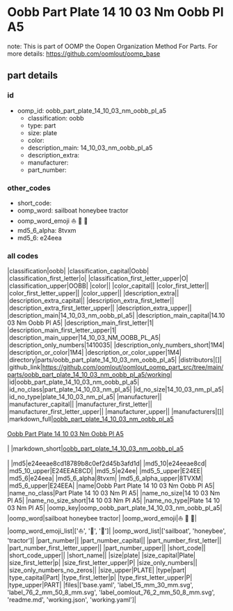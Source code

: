 # Oobb Part Plate 14 10 03 Nm Oobb Pl A5  

note: This is part of OOMP the Oopen Organization Method For Parts. For more details: https://github.com/oomlout/oomp_base

##  part details





### id
* oomp_id: oobb_part_plate_14_10_03_nm_oobb_pl_a5
  * classification: oobb
  * type: part
  * size: plate
  * color: 
  * description_main: 14_10_03_nm_oobb_pl_a5
  * description_extra: 
  * manufacturer: 
  * part_number: 

### other_codes
* short_code: 
* oomp_word: sailboat honeybee tractor
* oomp_word_emoji :sailboat: :honeybee: :tractor:
* md5_6_alpha: 8tvxm
* md5_6: e24eea

### all codes 
|classification|oobb|
|classification_capital|Oobb|
|classification_first_letter|o|
|classification_first_letter_upper|O|
|classification_upper|OOBB|
|color||
|color_capital||
|color_first_letter||
|color_first_letter_upper||
|color_upper||
|description_extra||
|description_extra_capital||
|description_extra_first_letter||
|description_extra_first_letter_upper||
|description_extra_upper||
|description_main|14_10_03_nm_oobb_pl_a5|
|description_main_capital|14.10 03 Nm Oobb Pl A5|
|description_main_first_letter|1|
|description_main_first_letter_upper|1|
|description_main_upper|14_10_03_NM_OOBB_PL_A5|
|description_only_numbers|1410035|
|description_only_numbers_short|1M4|
|description_or_color|1M4|
|description_or_color_upper|1M4|
|directory|parts/oobb_part_plate_14_10_03_nm_oobb_pl_a5|
|distributors|[]|
|github_link|https://github.com/oomlout/oomlout_oomp_part_src/tree/main/parts/oobb_part_plate_14_10_03_nm_oobb_pl_a5/working|
|id|oobb_part_plate_14_10_03_nm_oobb_pl_a5|
|id_no_class|part_plate_14_10_03_nm_pl_a5|
|id_no_size|14_10_03_nm_pl_a5|
|id_no_type|plate_14_10_03_nm_pl_a5|
|manufacturer||
|manufacturer_capital||
|manufacturer_first_letter||
|manufacturer_first_letter_upper||
|manufacturer_upper||
|manufacturers|[]|
|markdown_full|[oobb_part_plate_14_10_03_nm_oobb_pl_a5](https://github.com/oomlout/oomlout_oomp_part_src/tree/main/parts/oobb_part_plate_14_10_03_nm_oobb_pl_a5/working)<br>[](https://github.com/oomlout/oomlout_oomp_part_src/tree/main/parts/oobb_part_plate_14_10_03_nm_oobb_pl_a5/working)<br>[Oobb Part Plate 14 10 03 Nm Oobb Pl A5](https://github.com/oomlout/oomlout_oomp_part_src/tree/main/parts/oobb_part_plate_14_10_03_nm_oobb_pl_a5/working)<br><br>|
|markdown_short|[oobb_part_plate_14_10_03_nm_oobb_pl_a5](https://github.com/oomlout/oomlout_oomp_part_src/tree/main/parts/oobb_part_plate_14_10_03_nm_oobb_pl_a5/working)<br><br>|
|md5|e24eeae8cd18789b8c0ef2d45b3afd1d|
|md5_10|e24eeae8cd|
|md5_10_upper|E24EEAE8CD|
|md5_5|e24ee|
|md5_5_upper|E24EE|
|md5_6|e24eea|
|md5_6_alpha|8tvxm|
|md5_6_alpha_upper|8TVXM|
|md5_6_upper|E24EEA|
|name|Oobb Part Plate 14 10 03 Nm Oobb Pl A5|
|name_no_class|Part Plate 14 10 03 Nm Pl A5|
|name_no_size|14 10 03 Nm Pl A5|
|name_no_size_short|14 10 03 Nm Pl A5|
|name_no_type|Plate 14 10 03 Nm Pl A5|
|oomp_key|oomp_oobb_part_plate_14_10_03_nm_oobb_pl_a5|
|oomp_word|sailboat honeybee tractor|
|oomp_word_emoji|:sailboat: :honeybee: :tractor:|
|oomp_word_emoji_list|[':sailboat:', ':honeybee:', ':tractor:']|
|oomp_word_list|['sailboat', 'honeybee', 'tractor']|
|part_number||
|part_number_capital||
|part_number_first_letter||
|part_number_first_letter_upper||
|part_number_upper||
|short_code||
|short_code_upper||
|short_name||
|size|plate|
|size_capital|Plate|
|size_first_letter|p|
|size_first_letter_upper|P|
|size_only_numbers||
|size_only_numbers_no_zeros||
|size_upper|PLATE|
|type|part|
|type_capital|Part|
|type_first_letter|p|
|type_first_letter_upper|P|
|type_upper|PART|
|files|['base.yaml', 'label_15_mm_30_mm.svg', 'label_76_2_mm_50_8_mm.svg', 'label_oomlout_76_2_mm_50_8_mm.svg', 'readme.md', 'working.json', 'working.yaml']|
